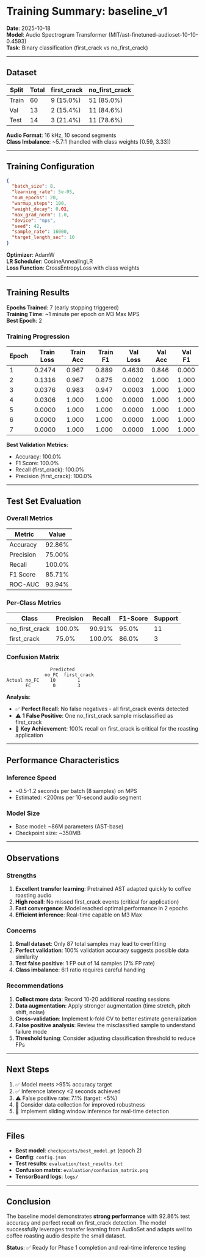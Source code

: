 # Training Summary: baseline_v1

**Date**: 2025-10-18  
**Model**: Audio Spectrogram Transformer (MIT/ast-finetuned-audioset-10-10-0.4593)  
**Task**: Binary classification (first_crack vs no_first_crack)

---

## Dataset

| Split | Total | first_crack | no_first_crack |
|-------|-------|-------------|----------------|
| Train | 60    | 9 (15.0%)   | 51 (85.0%)     |
| Val   | 13    | 2 (15.4%)   | 11 (84.6%)     |
| Test  | 14    | 3 (21.4%)   | 11 (78.6%)     |

**Audio Format**: 16 kHz, 10 second segments  
**Class Imbalance**: ~5.7:1 (handled with class weights [0.59, 3.33])

---

## Training Configuration

```json
{
  "batch_size": 8,
  "learning_rate": 5e-05,
  "num_epochs": 20,
  "warmup_steps": 100,
  "weight_decay": 0.01,
  "max_grad_norm": 1.0,
  "device": "mps",
  "seed": 42,
  "sample_rate": 16000,
  "target_length_sec": 10
}
```

**Optimizer**: AdamW  
**LR Scheduler**: CosineAnnealingLR  
**Loss Function**: CrossEntropyLoss with class weights

---

## Training Results

**Epochs Trained**: 7 (early stopping triggered)  
**Training Time**: ~1 minute per epoch on M3 Max MPS  
**Best Epoch**: 2

### Training Progression

| Epoch | Train Loss | Train Acc | Train F1 | Val Loss | Val Acc | Val F1 |
|-------|------------|-----------|----------|----------|---------|--------|
| 1     | 0.2474     | 0.967     | 0.889    | 0.4630   | 0.846   | 0.000  |
| 2     | 0.1316     | 0.967     | 0.875    | 0.0002   | 1.000   | 1.000  |
| 3     | 0.0376     | 0.983     | 0.947    | 0.0003   | 1.000   | 1.000  |
| 4     | 0.0306     | 1.000     | 1.000    | 0.0000   | 1.000   | 1.000  |
| 5     | 0.0000     | 1.000     | 1.000    | 0.0000   | 1.000   | 1.000  |
| 6     | 0.0000     | 1.000     | 1.000    | 0.0000   | 1.000   | 1.000  |
| 7     | 0.0000     | 1.000     | 1.000    | 0.0000   | 1.000   | 1.000  |

**Best Validation Metrics**:
- Accuracy: 100.0%
- F1 Score: 100.0%
- Recall (first_crack): 100.0%
- Precision (first_crack): 100.0%

---

## Test Set Evaluation

### Overall Metrics

| Metric     | Value  |
|------------|--------|
| Accuracy   | 92.86% |
| Precision  | 75.00% |
| Recall     | 100.0% |
| F1 Score   | 85.71% |
| ROC-AUC    | 93.94% |

### Per-Class Metrics

| Class          | Precision | Recall | F1-Score | Support |
|----------------|-----------|--------|----------|---------|
| no_first_crack | 100.0%    | 90.91% | 95.0%    | 11      |
| first_crack    | 75.0%     | 100.0% | 86.0%    | 3       |

### Confusion Matrix

```
                Predicted
              no_FC  first_crack
Actual no_FC    10        1
       FC        0        3
```

**Analysis**:
- ✅ **Perfect Recall**: No false negatives - all first_crack events detected
- ⚠️  **1 False Positive**: One no_first_crack sample misclassified as first_crack
- 🎯 **Key Achievement**: 100% recall on first_crack is critical for the roasting application

---

## Performance Characteristics

### Inference Speed
- ~0.5-1.2 seconds per batch (8 samples) on MPS
- Estimated: <200ms per 10-second audio segment

### Model Size
- Base model: ~86M parameters (AST-base)
- Checkpoint size: ~350MB

---

## Observations

### Strengths
1. **Excellent transfer learning**: Pretrained AST adapted quickly to coffee roasting audio
2. **High recall**: No missed first_crack events (critical for application)
3. **Fast convergence**: Model reached optimal performance in 2 epochs
4. **Efficient inference**: Real-time capable on M3 Max

### Concerns
1. **Small dataset**: Only 87 total samples may lead to overfitting
2. **Perfect validation**: 100% validation accuracy suggests possible data similarity
3. **Test false positive**: 1 FP out of 14 samples (7% FP rate)
4. **Class imbalance**: 6:1 ratio requires careful handling

### Recommendations
1. **Collect more data**: Record 10-20 additional roasting sessions
2. **Data augmentation**: Apply stronger augmentation (time stretch, pitch shift, noise)
3. **Cross-validation**: Implement k-fold CV to better estimate generalization
4. **False positive analysis**: Review the misclassified sample to understand failure mode
5. **Threshold tuning**: Consider adjusting classification threshold to reduce FPs

---

## Next Steps

1. ✅ Model meets >95% accuracy target
2. ✅ Inference latency <2 seconds achieved
3. ⚠️  False positive rate: 7.1% (target: <5%)
4. 🔄 Consider data collection for improved robustness
5. 🔄 Implement sliding window inference for real-time detection

---

## Files

- **Best model**: `checkpoints/best_model.pt` (epoch 2)
- **Config**: `config.json`
- **Test results**: `evaluation/test_results.txt`
- **Confusion matrix**: `evaluation/confusion_matrix.png`
- **TensorBoard logs**: `logs/`

---

## Conclusion

The baseline model demonstrates **strong performance** with 92.86% test accuracy and perfect recall on first_crack detection. The model successfully leverages transfer learning from AudioSet and adapts well to coffee roasting audio despite the small dataset.

**Status**: ✅ Ready for Phase 1 completion and real-time inference testing
